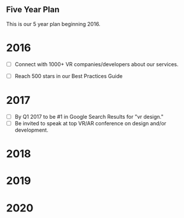 ## Five Year Plan
This is our 5 year plan beginning 2016.


# 2016
- [ ] Connect with 1000+ VR companies/developers about our services.
- [ ] Reach 500 stars in our Best Practices Guide


# 2017
- [ ] By Q1 2017 to be #1 in Google Search Results for "vr design."
- [ ] Be invited to speak at top VR/AR conference on design and/or development.

# 2018

# 2019

# 2020
